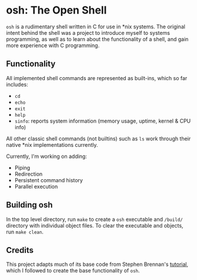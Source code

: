 # osh: The Open Shell

```osh``` is a rudimentary shell written in C for use in *nix systems. The original intent behind the shell was a project to introduce myself to systems programming, as well as to learn about the functionality of a shell, and gain more experience with C programming.

## Functionality

All implemented shell commands are represented as built-ins, which so far includes:
* `cd`
* `echo`
* `exit`
* `help`
* `sinfo`: reports system information (memory usage, uptime, kernel & CPU info)

All other classic shell commands (not builtins) such as `ls` work through their native *nix implementations currently.  

Currently, I'm working on adding:
* Piping
* Redirection
* Persistent command history
* Parallel execution

## Building osh

In the top level directory, run ```make``` to create a ```osh``` executable and ```/build/``` directory with individual object files. To clear the executable and objects, run ```make clean```.

## Credits

This project adapts much of its base code from Stephen Brennan's [tutorial](https://brennan.io/2015/01/16/write-a-shell-in-c/), which I followed to create the base functionality of ```osh```.